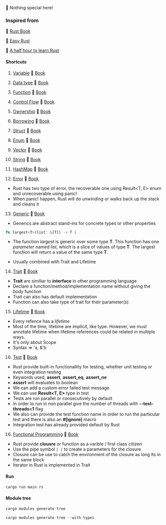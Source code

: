 🦀 Nothing special here!

### Inspired from

📌 [Rust Book](https://doc.rust-lang.org/book/)

📌 [Easy Rust](https://dhghomon.github.io/easy_rust/)

📌 [A half hour to learn Rust](https://fasterthanli.me/articles/a-half-hour-to-learn-rust)

#### Shortcuts

1. [Variable](https://github.com/mhnaufal/rust-book/blob/main/src/variable.rs) 🔰 [Book](https://doc.rust-lang.org/book/ch03-01-variables-and-mutability.html)

2. [Data type](https://github.com/mhnaufal/rust-book/blob/main/src/data_types.rs) 🔰 [Book](https://doc.rust-lang.org/book/ch03-02-data-types.html)

3. [Function](https://github.com/mhnaufal/rust-book/blob/main/src/function.rs) 🔰 [Book](https://doc.rust-lang.org/book/ch03-03-how-functions-work.html)

4. [Control Flow](https://github.com/mhnaufal/rust-book/blob/main/src/control_flow.rs) 🔰 [Book](https://doc.rust-lang.org/book/ch03-05-control-flow.html)

5. [Ownership](https://github.com/mhnaufal/rust-book/blob/main/src/ownership.rs) 🔰 [Book](https://doc.rust-lang.org/book/ch04-01-what-is-ownership.html)

6. [Borrowing](https://github.com/mhnaufal/rust-book/blob/main/src/borrowing.rs) 🔰 [Book](https://doc.rust-lang.org/book/ch04-02-references-and-borrowing.html)

7. [Struct](https://github.com/mhnaufal/rust-book/blob/main/src/struct.rs) 🔰 [Book](https://doc.rust-lang.org/book/ch05-01-defining-structs.html)

8. [Enum](https://github.com/mhnaufal/rust-book/blob/main/src/enum.rs) 🔰 [Book](https://doc.rust-lang.org/book/ch06-01-defining-an-enum.html)

9. [Vector](https://github.com/mhnaufal/rust-book/blob/main/src/vectors.rs) 🔰 [Book](https://doc.rust-lang.org/book/ch08-01-vectors.html)

10. [String](https://github.com/mhnaufal/rust-book/blob/main/src/strings.rs) 🔰 [Book](https://doc.rust-lang.org/book/https://doc.rust-lang.org/book/ch08-02-strings.html)

11. [HashMap](https://github.com/mhnaufal/rust-book/blob/main/src/maps.rs) 🔰 [Book](https://doc.rust-lang.org/book/ch08-03-hash-maps.html)

12. [Error](https://github.com/mhnaufal/rust-book/blob/main/src/errors.rs) 🔰 [Book](https://doc.rust-lang.org/book/ch09-00-error-handling.html)

- Rust has two type of error, the recoverable one using Result<T, E> enum and unrecoverable using panic!
- When panic! happen, Rust will do _unwinding_ or walks back up the stack and cleans it

13. [Generic](https://github.com/mhnaufal/rust-book/blob/main/src/generic.rs) 🔰 [Book](https://doc.rust-lang.org/stable/book/ch10-00-generics.html)

- Generics are abstract stand-ins for concrete types or other properties

```rust
fn largest<T>(list: &[T]) -> T {
```

- The function _largest_ is generic over some type **T**. This function has one _parameter_ named _list_, which is a slice of values of type **T**. The largest function will _return_ a value of the same type **T**.

- Usually combined with Trait and Lifetime

14. [Trait](https://github.com/mhnaufal/rust-book/blob/main/src/trait.rs) 🔰 [Book](https://doc.rust-lang.org/stable/book/ch10-02-traits.html)

- **Trait** are similiar to **interface** in other programming language
- Declare a function/method/implementation name without giving the body function
- Trait can also has default implementation
- Function can also take type of trait for their parameter(s)

15. [Lifetime](https://github.com/mhnaufal/rust-book/blob/main/src/lifetime.rs) 🔰 [Book](https://doc.rust-lang.org/stable/book/ch10-03-lifetime-syntax.html)

- Every refence has a _lifetime_
- Most of the time, lifetime are implicit, like type. However, we must annotate lifetime when lifetime references could be related in multiple ways.
- It's only about Scope
- Syntax => 'a, &'b

16. [Test](https://github.com/mhnaufal/rust-book/blob/main/src/tests.rs) 🔰 [Book](https://doc.rust-lang.org/stable/book/ch11-00-testing.html)

- Rust provide built-in functionallity for testing, whether unit testing or even integration testing
- Keywords used, **assert**, **assert_eq**, **assert_ne**
- **assert** will evaluates to boolean
- We can add a custom error failed test message
- We can use **Result<T, E>** type in test
- Tests are run parallel or consecutively by default
- In order to run in non parallel give the number of threads with **--test-threads=1** flag
- We also can provide the test function name in order to run the particular test and there is also an **#[ignore]** macro
- Integration test has already provided default by Rust

16. [Functional Programming](https://github.com/mhnaufal/rust-book/blob/main/src/functional.rs) 🔰 [Book](https://doc.rust-lang.org/stable/book/ch13-01-closures.html)

- Rust provide **clousre** or function as a varible / first class citizen
- Use the pipe symbol `| |` to create a parameters for the closure
- Closure can be use to catch the environment of the closure as long its in the same block
- Iterator in Rust is implemented in Trait

#### Run

```rust
cargo run main.rs
```

#### Module tree

```rust
cargo modules generate tree
```

```rust
cargo modules generate tree --with-types
```
